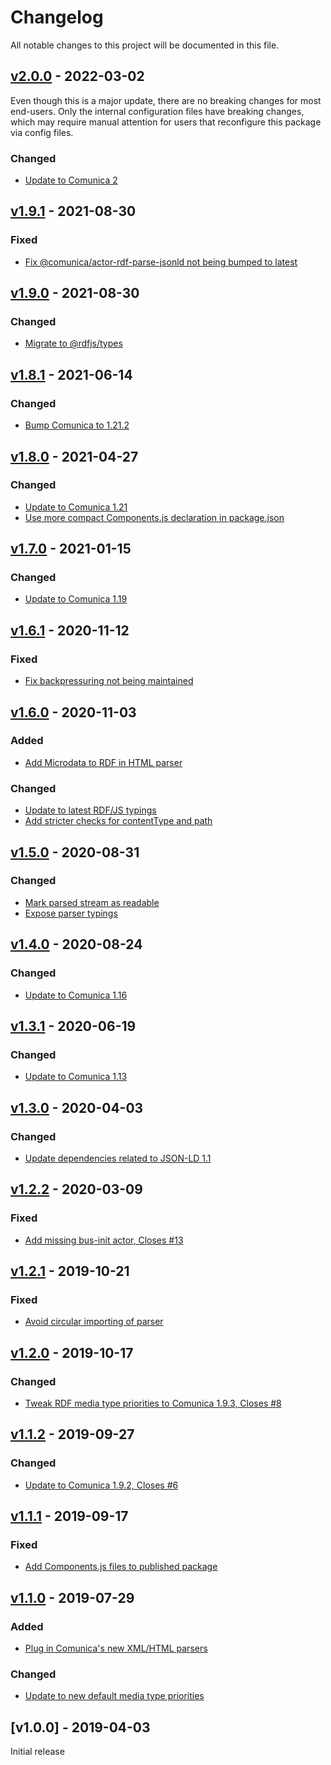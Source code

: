 # Changelog
All notable changes to this project will be documented in this file.

<a name="v2.0.0"></a>
## [v2.0.0](https://github.com/rubensworks/rdf-parse.js/compare/v1.9.1...v2.0.0) - 2022-03-02

Even though this is a major update, there are no breaking changes for most end-users.
Only the internal configuration files have breaking changes, which may require manual attention for users that reconfigure this package via config files.

### Changed
* [Update to Comunica 2](https://github.com/rubensworks/rdf-parse.js/commit/9e914d6ad372f2d94e2d0530828408497f6023c0)

<a name="v1.9.1"></a>
## [v1.9.1](https://github.com/rubensworks/rdf-parse.js/compare/v1.8.1...v1.9.1) - 2021-08-30

### Fixed
* [Fix @comunica/actor-rdf-parse-jsonld not being bumped to latest](https://github.com/rubensworks/rdf-parse.js/commit/54dcf82fcab34b6efe42feb5a7f27e26249cd697)

<a name="v1.9.0"></a>
## [v1.9.0](https://github.com/rubensworks/rdf-parse.js/compare/v1.8.1...v1.9.0) - 2021-08-30

### Changed
* [Migrate to @rdfjs/types](https://github.com/rubensworks/rdf-parse.js/commit/d587837df2b4c7063c1a67fd744523542e41da4c)

<a name="v1.8.1"></a>
## [v1.8.1](https://github.com/rubensworks/rdf-parse.js/compare/v1.8.0...v1.8.1) - 2021-06-14

### Changed
* [Bump Comunica to 1.21.2](https://github.com/rubensworks/rdf-parse.js/commit/1685a074835a8b336cc3d79b0cf6446528bcc848)

<a name="v1.8.0"></a>
## [v1.8.0](https://github.com/rubensworks/rdf-parse.js/compare/v1.7.0...v1.8.0) - 2021-04-27

### Changed
* [Update to Comunica 1.21](https://github.com/rubensworks/rdf-parse.js/commit/b9d0f4affd63fa23c399d7d79243381b3b9a32c7)
* [Use more compact Components.js declaration in package.json](https://github.com/rubensworks/rdf-parse.js/commit/43780d421c462119a9b80861d25dfe4bcf9537cd)

<a name="v1.7.0"></a>
## [v1.7.0](https://github.com/rubensworks/rdf-parse.js/compare/v1.6.1...v1.7.0) - 2021-01-15

### Changed
* [Update to Comunica 1.19](https://github.com/rubensworks/rdf-parse.js/commit/f4bd95540af1c02304b0d6d230b850ce72152c91)

<a name="v1.6.1"></a>
## [v1.6.1](https://github.com/rubensworks/rdf-parse.js/compare/v1.6.0...v1.6.1) - 2020-11-12

### Fixed
* [Fix backpressuring not being maintained](https://github.com/rubensworks/rdf-parse.js/commit/269c757935c54b388e1bde076dc29c2afc2e8e7b)

<a name="v1.6.0"></a>
## [v1.6.0](https://github.com/rubensworks/rdf-parse.js/compare/v1.5.0...v1.6.0) - 2020-11-03

### Added
* [Add Microdata to RDF in HTML parser](https://github.com/rubensworks/rdf-parse.js/commit/756ffa32a23b190381809c685d7837f8e969ec5e)

### Changed
* [Update to latest RDF/JS typings](https://github.com/rubensworks/rdf-parse.js/commit/a6724f2b2c5f23dea37be6b965bc07049f9b1b1e)
* [Add stricter checks for contentType and path](https://github.com/rubensworks/rdf-parse.js/commit/641c4f7ee475a47a8510694e974cff5143a88442)

<a name="v1.5.0"></a>
## [v1.5.0](https://github.com/rubensworks/rdf-parse.js/compare/v1.4.0...v1.5.0) - 2020-08-31

### Changed
* [Mark parsed stream as readable](https://github.com/rubensworks/rdf-parse.js/commit/7cb0dc71f95a6d17353a0c493a75774df8685e29)
* [Expose parser typings](https://github.com/rubensworks/rdf-parse.js/commit/d0124e764e0b6c85bbb023f2622cea14fdd748b8)

<a name="v1.4.0"></a>
## [v1.4.0](https://github.com/rubensworks/rdf-parse.js/compare/v1.3.1...v1.4.0) - 2020-08-24

### Changed
* [Update to Comunica 1.16](https://github.com/rubensworks/rdf-parse.js/commit/162c234a925c57916610731efdbca0742fc5c60c)

<a name="v1.3.1"></a>
## [v1.3.1](https://github.com/rubensworks/rdf-parse.js/compare/v1.3.0...v1.3.1) - 2020-06-19

### Changed
* [Update to Comunica 1.13](https://github.com/rubensworks/rdf-parse.js/commit/924ae4d36c3cccb6145a8c326782f803583a744b)

<a name="v1.3.0"></a>
## [v1.3.0](https://github.com/rubensworks/rdf-parse.js/compare/v1.2.2...v1.3.0) - 2020-04-03

### Changed
* [Update dependencies related to JSON-LD 1.1](https://github.com/rubensworks/rdf-parse.js/commit/cb44d464ef7b32521d8008feaf2830ee5c307421)

<a name="v1.2.2"></a>
## [v1.2.2](https://github.com/rubensworks/rdf-parse.js/compare/v1.2.1...v1.2.2) - 2020-03-09

### Fixed
* [Add missing bus-init actor, Closes #13](https://github.com/rubensworks/rdf-parse.js/commit/df5d976fda03e60051b33bf8d66cec60207e0743)

<a name="v1.2.1"></a>
## [v1.2.1](https://github.com/rubensworks/rdf-parse.js/compare/v1.1.2...v1.2.1) - 2019-10-21

### Fixed
* [Avoid circular importing of parser](https://github.com/rubensworks/rdf-parse.js/commit/fa0eed536f651f2a094a26130ac9fffdc7351cb6)

<a name="v1.2.0"></a>
## [v1.2.0](https://github.com/rubensworks/rdf-parse.js/compare/v1.1.2...v1.2.0) - 2019-10-17

### Changed
* [Tweak RDF media type priorities to Comunica 1.9.3, Closes #8](https://github.com/rubensworks/rdf-parse.js/commit/25f245ad67ecba1777e4702a643b7b9506b00649)

<a name="v1.1.2"></a>
## [v1.1.2](https://github.com/rubensworks/rdf-parse.js/compare/v1.1.1...v1.1.2) - 2019-09-27

### Changed
* [Update to Comunica 1.9.2, Closes #6](https://github.com/rubensworks/rdf-parse.js/commit/4921877f4ce53be257966bec969cc5f315ef5172)

<a name="v1.1.1"></a>
## [v1.1.1](https://github.com/rubensworks/rdf-parse.js/compare/v1.1.0...v1.1.1) - 2019-09-17

### Fixed
* [Add Components.js files to published package](https://github.com/rubensworks/rdf-parse.js/commit/1741ba9b488ce2fcc3e298a5d27def0e2734b440)

<a name="v1.1.0"></a>
## [v1.1.0](https://github.com/rubensworks/rdf-parse.js/compare/v1.0.0...v1.1.0) - 2019-07-29

### Added
* [Plug in Comunica's new XML/HTML parsers](https://github.com/rubensworks/rdf-parse.js/commit/96d7c9459719154db1352f3557816ba0cd5bb37c)

### Changed
* [Update to new default media type priorities](https://github.com/rubensworks/rdf-parse.js/commit/f326ac8a2f5df4cb5f2a290221c85e3659fbeda0)

<a name="v1.0.0"></a>
## [v1.0.0] - 2019-04-03

Initial release
